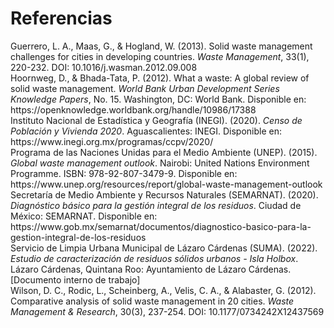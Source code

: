 # Referencias

<div class="single-reference">
Guerrero, L. A., Maas, G., & Hogland, W. (2013). Solid waste management challenges for cities in developing countries. <em>Waste Management</em>, 33(1), 220-232. DOI: 10.1016/j.wasman.2012.09.008
</div>

<div class="single-reference">
Hoornweg, D., & Bhada-Tata, P. (2012). What a waste: A global review of solid waste management. <em>World Bank Urban Development Series Knowledge Papers</em>, No. 15. Washington, DC: World Bank. Disponible en: https://openknowledge.worldbank.org/handle/10986/17388
</div>

<div class="single-reference">
Instituto Nacional de Estadística y Geografía (INEGI). (2020). <em>Censo de Población y Vivienda 2020</em>. Aguascalientes: INEGI. Disponible en: https://www.inegi.org.mx/programas/ccpv/2020/
</div>

<div class="single-reference">
Programa de las Naciones Unidas para el Medio Ambiente (UNEP). (2015). <em>Global waste management outlook</em>. Nairobi: United Nations Environment Programme. ISBN: 978-92-807-3479-9. Disponible en: https://www.unep.org/resources/report/global-waste-management-outlook
</div>

<div class="single-reference">
Secretaría de Medio Ambiente y Recursos Naturales (SEMARNAT). (2020). <em>Diagnóstico básico para la gestión integral de los residuos</em>. Ciudad de México: SEMARNAT. Disponible en: https://www.gob.mx/semarnat/documentos/diagnostico-basico-para-la-gestion-integral-de-los-residuos
</div>

<div class="single-reference">
Servicio de Limpia Urbana Municipal de Lázaro Cárdenas (SUMA). (2022). <em>Estudio de caracterización de residuos sólidos urbanos - Isla Holbox</em>. Lázaro Cárdenas, Quintana Roo: Ayuntamiento de Lázaro Cárdenas. [Documento interno de trabajo]
</div>

<div class="single-reference">
Wilson, D. C., Rodic, L., Scheinberg, A., Velis, C. A., & Alabaster, G. (2012). Comparative analysis of solid waste management in 20 cities. <em>Waste Management & Research</em>, 30(3), 237-254. DOI: 10.1177/0734242X12437569
</div>